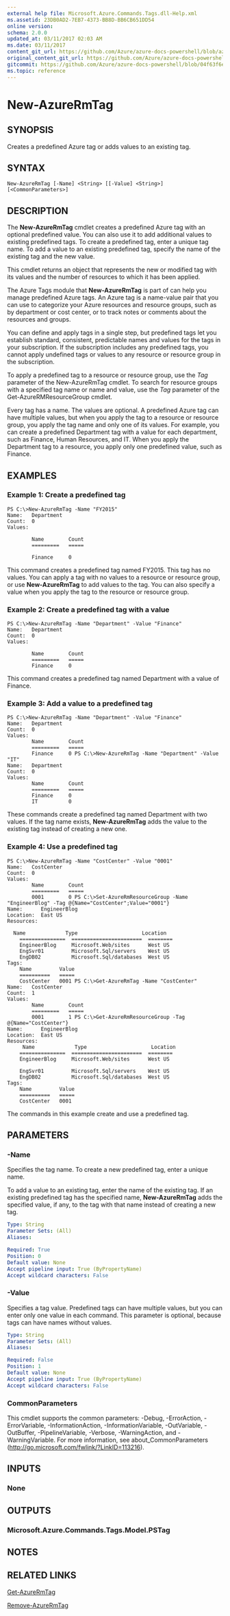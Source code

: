 ```yaml
---
external help file: Microsoft.Azure.Commands.Tags.dll-Help.xml
ms.assetid: 23DB0AD2-7EB7-4373-BB8D-BB6CB651DD54
online version:
schema: 2.0.0
updated_at: 03/11/2017 02:03 AM
ms.date: 03/11/2017
content_git_url: https://github.com/Azure/azure-docs-powershell/blob/azurestack/azureps-cmdlets-docs/ResourceManager/AzureRM.Tags/v2.7.0/New-AzureRmTag.md
original_content_git_url: https://github.com/Azure/azure-docs-powershell/blob/azurestack/azureps-cmdlets-docs/ResourceManager/AzureRM.Tags/v2.7.0/New-AzureRmTag.md
gitcommit: https://github.com/Azure/azure-docs-powershell/blob/04f63f6e685743ace2c57eb157574e34e8610b1c
ms.topic: reference
---
```


# New-AzureRmTag

## SYNOPSIS
Creates a predefined Azure tag or adds values to an existing tag.

## SYNTAX

```
New-AzureRmTag [-Name] <String> [[-Value] <String>] [<CommonParameters>]
```

## DESCRIPTION
The **New-AzureRmTag** cmdlet creates a predefined Azure tag with an optional predefined value.
You can also use it to add additional values to existing predefined tags.
To create a predefined tag, enter a unique tag name.
To add a value to an existing predefined tag, specify the name of the existing tag and the new value.

This cmdlet returns an object that represents the new or modified tag with its values and the number of resources to which it has been applied.

The Azure Tags module that **New-AzureRmTag** is part of can help you manage predefined Azure tags.
An Azure tag is a name-value pair that you can use to categorize your Azure resources and resource groups, such as by department or cost center, or to track notes or comments about the resources and groups.

You can define and apply tags in a single step, but predefined tags let you establish standard, consistent, predictable names and values for the tags in your subscription.
If the subscription includes any predefined tags, you cannot apply undefined tags or values to any resource or resource group in the subscription.

To apply a predefined tag to a resource or resource group, use the *Tag* parameter of the New-AzureRmTag cmdlet.
To search for resource groups with a specified tag name or name and value, use the *Tag* parameter of the Get-AzureRMResourceGroup cmdlet.

Every tag has a name.
The values are optional.
A predefined Azure tag can have multiple values, but when you apply the tag to a resource or resource group, you apply the tag name and only one of its values.
For example, you can create a predefined Department tag with a value for each department, such as Finance, Human Resources, and IT.
When you apply the Department tag to a resource, you apply only one predefined value, such as Finance.

## EXAMPLES

### Example 1: Create a predefined tag
```
PS C:\>New-AzureRmTag -Name "FY2015"
Name:   Department
Count:  0
Values: 

        Name        Count
        =========   =====

        Finance     0
```

This command creates a predefined tag named FY2015.
This tag has no values.
You can apply a tag with no values to a resource or resource group, or use **New-AzureRmTag** to add values to the tag.
You can also specify a value when you apply the tag to the resource or resource group.

### Example 2: Create a predefined tag with a value
```
PS C:\>New-AzureRmTag -Name "Department" -Value "Finance"
Name:   Department
Count:  0
Values: 

        Name        Count
        =========   =====
        Finance     0
```

This command creates a predefined tag named Department with a value of Finance.

### Example 3: Add a value to a predefined tag
```
PS C:\>New-AzureRmTag -Name "Department" -Value "Finance"
Name:   Department
Count:  0
Values: 
        Name        Count
        =========   =====
        Finance     0 PS C:\>New-AzureRmTag -Name "Department" -Value "IT"
Name:   Department
Count:  0
Values: 
        Name        Count
        =========   =====
        Finance     0
        IT          0
```

These commands create a predefined tag named Department with two values.
If the tag name exists, **New-AzureRmTag** adds the value to the existing tag instead of creating a new one.

### Example 4: Use a predefined tag
```
PS C:\>New-AzureRmTag -Name "CostCenter" -Value "0001"
Name:   CostCenter
Count:  0
Values: 
        Name        Count
        =========   =====
        0001        0 PS C:\>Set-AzureRmResourceGroup -Name "EngineerBlog" -Tag @{Name="CostCenter";Value="0001"}
Name:      EngineerBlog
Location:  East US
Resources: 
            
  Name             Type                     Location
    ===============  =======================  ========
    EngineerBlog     Microsoft.Web/sites      West US
    EngSvr01         Microsoft.Sql/servers    West US
    EngDB02          Microsoft.Sql/databases  West US
Tags: 
    Name         Value
    ==========   =====
    CostCenter   0001 PS C:\>Get-AzureRmTag -Name "CostCenter"
Name:   CostCenter
Count:  1
Values: 
        Name        Count
        =========   =====
        0001        1 PS C:\>Get-AzureRmResourceGroup -Tag @{Name="CostCenter"}
Name:      EngineerBlog
Location:  East US
Resources: 
     Name             Type                     Location
    ===============  =======================  ========
    EngineerBlog     Microsoft.Web/sites      West US

    EngSvr01         Microsoft.Sql/servers    West US
    EngDB02          Microsoft.Sql/databases  West US
Tags: 
    Name         Value
    ==========   =====
    CostCenter   0001
```

The commands in this example create and use a predefined tag.

## PARAMETERS

### -Name
Specifies the tag name.
To create a new predefined tag, enter a unique name.

To add a value to an existing tag, enter the name of the existing tag.
If an existing predefined tag has the specified name, **New-AzureRmTag** adds the specified value, if any, to the tag with that name instead of creating a new tag.

```yaml
Type: String
Parameter Sets: (All)
Aliases: 

Required: True
Position: 0
Default value: None
Accept pipeline input: True (ByPropertyName)
Accept wildcard characters: False
```

### -Value
Specifies a tag value.
Predefined tags can have multiple values, but you can enter only one value in each command.
This parameter is optional, because tags can have names without values.

```yaml
Type: String
Parameter Sets: (All)
Aliases: 

Required: False
Position: 1
Default value: None
Accept pipeline input: True (ByPropertyName)
Accept wildcard characters: False
```

### CommonParameters
This cmdlet supports the common parameters: -Debug, -ErrorAction, -ErrorVariable, -InformationAction, -InformationVariable, -OutVariable, -OutBuffer, -PipelineVariable, -Verbose, -WarningAction, and -WarningVariable. For more information, see about_CommonParameters (http://go.microsoft.com/fwlink/?LinkID=113216).

## INPUTS

### None

## OUTPUTS

### Microsoft.Azure.Commands.Tags.Model.PSTag

## NOTES

## RELATED LINKS

[Get-AzureRmTag](./Get-AzureRmTag.md)

[Remove-AzureRmTag](./Remove-AzureRmTag.md)


